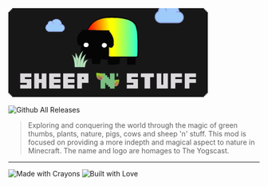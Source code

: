 <img width="400px" src="src/main/resources/assets/sheepnstuff/textures/logo.png"/>

![Github All Releases](https://img.shields.io/github/downloads/TheMasterGabriel/SheepNStuff/total.svg?style=for-the-badge)
> Exploring and conquering the world through the magic of green thumbs, plants, nature, pigs, cows and sheep 'n' stuff. This mod is focused on providing a more indepth and magical aspect to nature in Minecraft. The name and logo are homages to The Yogscast.

<hr />

![Made with Crayons](http://forthebadge.com/images/badges/made-with-crayons.svg) ![Built with Love](http://forthebadge.com/images/badges/built-with-love.svg)
